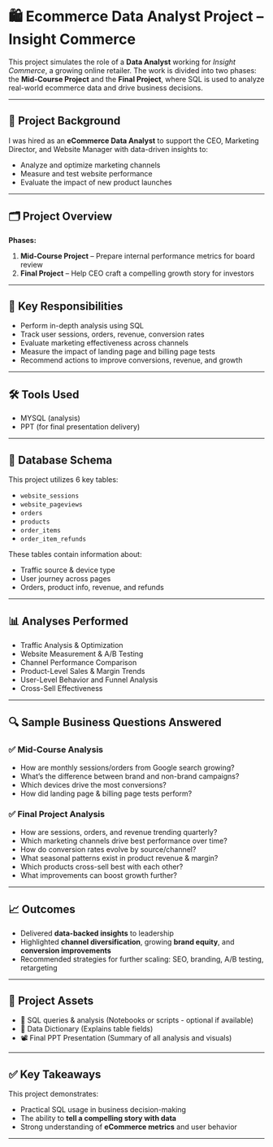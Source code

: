 # 🛍️ Ecommerce Data Analyst Project – Insight Commerce

This project simulates the role of a **Data Analyst** working for *Insight Commerce*, a growing online retailer.
The work is divided into two phases: the **Mid-Course Project** and the **Final Project**, 
where SQL is used to analyze real-world ecommerce data and drive business decisions.

---

## 📌 Project Background

I was hired as an **eCommerce Data Analyst** to support the CEO, Marketing Director, and Website Manager with data-driven insights to:
- Analyze and optimize marketing channels
- Measure and test website performance
- Evaluate the impact of new product launches

---

## 🗂️ Project Overview

**Phases:**
1. **Mid-Course Project** – Prepare internal performance metrics for board review
2. **Final Project** – Help CEO craft a compelling growth story for investors

---

## 🧠 Key Responsibilities

- Perform in-depth analysis using SQL
- Track user sessions, orders, revenue, conversion rates
- Evaluate marketing effectiveness across channels
- Measure the impact of landing page and billing page tests
- Recommend actions to improve conversions, revenue, and growth

---

## 🛠️ Tools Used
- MYSQL (analysis)
- PPT (for final presentation delivery)

---

## 🧾 Database Schema

This project utilizes 6 key tables:
- `website_sessions`
- `website_pageviews`
- `orders`
- `products`
- `order_items`
- `order_item_refunds`

These tables contain information about:
- Traffic source & device type
- User journey across pages
- Orders, product info, revenue, and refunds

---

## 📊 Analyses Performed

- Traffic Analysis & Optimization
- Website Measurement & A/B Testing
- Channel Performance Comparison
- Product-Level Sales & Margin Trends
- User-Level Behavior and Funnel Analysis
- Cross-Sell Effectiveness

---

## 🔍 Sample Business Questions Answered

### ✅ Mid-Course Analysis
- How are monthly sessions/orders from Google search growing?
- What’s the difference between brand and non-brand campaigns?
- Which devices drive the most conversions?
- How did landing page & billing page tests perform?

### ✅ Final Project Analysis
- How are sessions, orders, and revenue trending quarterly?
- Which marketing channels drive best performance over time?
- How do conversion rates evolve by source/channel?
- What seasonal patterns exist in product revenue & margin?
- Which products cross-sell best with each other?
- What improvements can boost growth further?

---

## 📈 Outcomes

- Delivered **data-backed insights** to leadership
- Highlighted **channel diversification**, growing **brand equity**, and **conversion improvements**
- Recommended strategies for further scaling: SEO, branding, A/B testing, retargeting

---

## 📂 Project Assets

- 📑 SQL queries & analysis (Notebooks or scripts - optional if available)
- 🧾 Data Dictionary (Explains table fields)
- 📽️ Final PPT Presentation (Summary of all analysis and visuals)


---

## ✅ Key Takeaways

This project demonstrates:
- Practical SQL usage in business decision-making
- The ability to **tell a compelling story with data**
- Strong understanding of **eCommerce metrics** and user behavior

---



